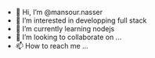 - 👋 Hi, I’m @mansour.nasser
- 👀 I’m interested in developping full stack
- 🌱 I’m currently learning nodejs
- 💞️ I’m looking to collaborate on ...
- 📫 How to reach me ...

<!---
ressanora is a ✨ special ✨ repository because its `README.md` (this file) appears on your GitHub profile.
You can click the Preview link to take a look at your changes.
--->
